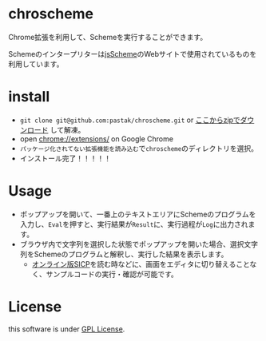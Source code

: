 # chroscheme

Chrome拡張を利用して、Schemeを実行することができます。

Schemeのインタープリターは[jsScheme](http://bluishcoder.co.nz/jsscheme/)のWebサイトで使用されているものを利用しています。

# install

- `git clone git@github.com:pastak/chroscheme.git` or [ここからzipでダウンロード](https://github.com/pastak/chroscheme/archive/master.zip) して解凍。
- open [chrome://extensions/](chrome://extensions/) on Google Chrome
- `パッケージ化されてない拡張機能を読み込む`で`chroscheme`のディレクトリを選択。
- インストール完了！！！！！

# Usage

- ポップアップを開いて、一番上のテキストエリアにSchemeのプログラムを入力し、`Eval`を押すと、実行結果が`Result`に、実行過程が`Log`に出力されます。
- ブラウザ内で文字列を選択した状態でポップアップを開いた場合、選択文字列をSchemeのプログラムと解釈し、実行した結果を表示します。
    - [オンライン版SICP](http://mitpress.mit.edu/sicp/full-text/book/book.html)を読む時などに、画面をエディタに切り替えることなく、サンプルコードの実行・確認が可能です。

# License

this software is under [GPL License](http://www.gnu.org/licenses/gpl.html).
